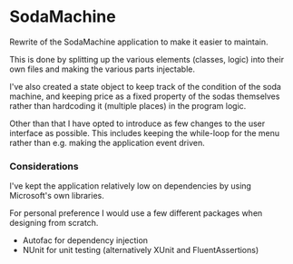 ﻿# SodaMachine
Rewrite of the SodaMachine application to make it easier to maintain.

This is done by splitting up the various elements (classes, logic)
into their own files and making the various parts injectable.

I've also created a state object to keep track of the condition
of the soda machine, and keeping price as a fixed property of the
sodas themselves rather than hardcoding it (multiple places) in the
program logic.

Other than that I have opted to introduce as few changes to the user
interface as possible. This includes keeping the while-loop for the menu
rather than e.g. making the application event driven.

### Considerations
I've kept the application relatively low on dependencies by using
Microsoft's own libraries.

For personal preference I would use a few different packages when
designing from scratch.

* Autofac for dependency injection
* NUnit for unit testing (alternatively XUnit and FluentAssertions)
